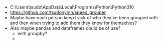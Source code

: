 - C:\Users\tsudo\AppData\Local\Programs\Python\Python310
- https://github.com/tsudonymn/speed_grouper
- Maybe have each person keep track of who they've been grouped with and then when trying to add them they know for themselves?
- Also maybe pandas and dataframes could be of use?
	- with groupby?
	-